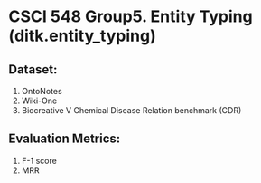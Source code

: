 # CSCI 548 Group5. Entity Typing (ditk.entity_typing)

## Dataset:
1.	OntoNotes
2.	Wiki-One
3.	Biocreative V Chemical Disease Relation benchmark (CDR)


## Evaluation Metrics:
1.	F-1 score
2.	MRR
